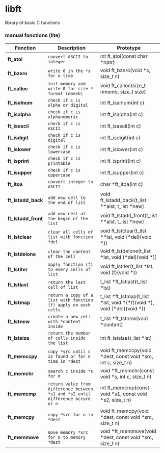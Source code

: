 # libft
library of basic C functions

### manual fonctions (lite)
| Fonction | Description | Prototype |
| --- | --- | --- |
| **ft_atoi** | `convert ASCII to integer` | int ft_atoi(const char *nptr) |
| **ft_bzero** | `write 0 in the *s for n time` | void ft_bzero(void *s, size_t n) |
| **ft_calloc** | `init memory and write 0 for size * format (nmemb)` | void ft_calloc(size_t nmemb, size_t size) |
| **ft_isalnum** | `check if c is alpha or digital` | int ft_isalnum(int c) |
| **ft_isalpha** | `check if c is alphanumeric` | int ft_isalpha(int c) |
| **ft_isascii** | `check if c is ASCII` | int ft_isascii(int c) |
| **ft_isdigit** | `check if c is digital` | int ft_isdigit(int c) |
| **ft_islower** | `check if c is lowercase` | int ft_islower(int c) |
| **ft_isprint** | `check if c is printable` | int ft_isprint(int c) |
| **ft_isupper** | `check if c is uppercase` | int ft_isupper(int c) |
| **ft_itoa** | `convert integer to ASCII` | char *ft_itoa(int c) |
| **ft_lstadd_back** | `add new cell to the end of list` | void ft_lstadd_back(t_list **alst, t_list *new) |
| **ft_lstadd_front** | `add new cell at the begin of the list` | void ft_lstadd_front(t_list **alst, t_list *new) |
| **ft_lstclear** | `clear all cells of list with fonction *del` | void ft_lstclear(t_list **lst, void (*del)(void *)) |
| **ft_lstdelone** | `clear the content of the cell` | void ft_lstdelone(t_list *lst, void (*del)(void *)) |
| **ft_lstiter** | `apply fonction (f) to every cells of list` | void ft_lstiter(t_list *lst, void (f)(void *)) |
| **ft_lstlast** | `return the last cell of list` | t_list *ft_lstlast(t_list *lst) |
| **ft_lstmap** | `return a copy of a list with fonction (f) apply on each cells` | t_list *ft_lstmap(t_list *lst, void *(*f)(void *), void (*del)(void *)) |
| **ft_lstnew** | `create a new cell with *content inside` | t_list *ft_lstnew(void *content) |
| **ft_lstsize** | `return the number of cells inside the list` | int ft_lstsize(t_list *lst) |
| **ft_memccpy** | `copy *src until c is found or for n time in *dest ` | void ft_memccpy(void *dest, const void *src, int c, size_t n) |
| **ft_memchr** | `search c inside *s for n` | void *ft_memchr(const void *s, int c, size_t n) |
| **ft_memcmp** | `return value from difference between *s1 and *s2 until difference occure or n` | int ft_memcmp(const void *s1, const void *s2, size_t n) |
| **ft_memcpy** | `copy *src for n in *dest` | void ft_memcpy(void *dest, const void *src, size_t n) |
| **ft_memmove** | `move memory *src for n to memory *dest` | void	*ft_memmove(void *dest, const void *src, size_t n) |
